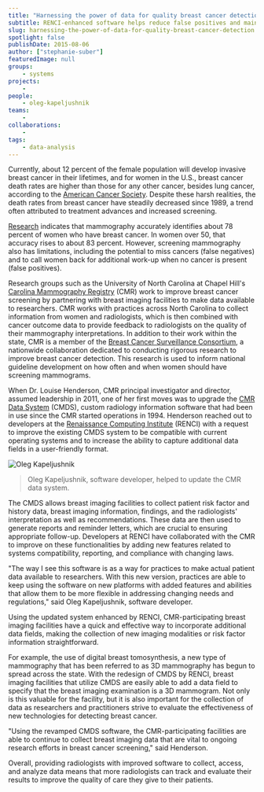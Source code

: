 ```yaml
---
title: "Harnessing the power of data for quality breast cancer detection"
subtitle: RENCI-enhanced software helps reduce false positives and maintain compliance
slug: harnessing-the-power-of-data-for-quality-breast-cancer-detection
spotlight: false
publishDate: 2015-08-06
author: ["stephanie-suber"]
featuredImage: null
groups:
    - systems
projects:
    - 
people:
    - oleg-kapeljushnik
teams: 
    - 
collaborations:
    - 
tags:
    - data-analysis
---
```


Currently, about 12 percent of the female population will develop invasive breast cancer in their lifetimes, and for women in the U.S., breast cancer death rates are higher than those for any other cancer, besides lung cancer, according to the [American Cancer Society](http://www.cancer.org/cancer/breastcancer/detailedguide/breast-cancer-key-statistics). Despite these harsh realities, the death rates from breast cancer have steadily decreased since 1989, a trend often attributed to treatment advances and increased screening. 

[Research](http://ww5.komen.org/BreastCancer/AccuracyofMammograms.html) indicates that mammography accurately identifies about 78 percent of women who have breast cancer. In women over 50, that accuracy rises to about 83 percent. However, screening mammography also has limitations, including the potential to miss cancers (false negatives) and to call women back for additional work-up when no cancer is present (false positives).

Research groups such as the University of North Carolina at Chapel Hill's [Carolina Mammography Registry](http://cmr.unc.edu/) (CMR) work to improve breast cancer screening by partnering with breast imaging facilities to make data available to researchers. CMR works with practices across North Carolina to collect information from women and radiologists, which is then combined with cancer outcome data to provide feedback to radiologists on the quality of their mammography interpretations. In addition to their work within the state, CMR is a member of the [Breast Cancer Surveillance Consortium](http://breastscreening.cancer.gov/), a nationwide collaboration dedicated to conducting rigorous research to improve breast cancer detection. This research is used to inform national guideline development on how often and when women should have screening mammograms.

When Dr. Louise Henderson, CMR principal investigator and director, assumed leadership in 2011, one of her first moves was to upgrade the [CMR Data System](http://cmr.unc.edu/data-system/) (CMDS), custom radiology information software that had been in use since the CMR started operations in 1994. Henderson reached out to developers at the [Renaissance Computing Institute](https://renci.org/) (RENCI) with a request to improve the existing CMDS system to be compatible with current operating systems and to increase the ability to capture additional data fields in a user-friendly format.

![Oleg Kapeljushnik](https://renci.org/wp-content/uploads/2015/08/IMG_2032-300x225.jpg "Oleg Kapeljushnik")
>Oleg Kapeljushnik, software developer, helped to update the CMR data system.

The CMDS allows breast imaging facilities to collect patient risk factor and history data, breast imaging information, findings, and the radiologists' interpretation as well as recommendations. These data are then used to generate reports and reminder letters, which are crucial to ensuring appropriate follow-up. Developers at RENCI have collaborated with the CMR to improve on these functionalities by adding new features related to systems compatibility, reporting, and compliance with changing laws.

"The way I see this software is as a way for practices to make actual patient data available to researchers. With this new version, practices are able to keep using the software on new platforms with added features and abilities that allow them to be more flexible in addressing changing needs and regulations," said Oleg Kapeljushnik, software developer.

Using the updated system enhanced by RENCI, CMR-participating breast imaging facilities have a quick and effective way to incorporate additional data fields, making the collection of new imaging modalities or risk factor information straightforward.

For example, the use of digital breast tomosynthesis, a new type of mammography that has been referred to as 3D mammography has begun to spread across the state. With the redesign of CMDS by RENCI, breast imaging facilities that utilize CMDS are easily able to add a data field to specify that the breast imaging examination is a 3D mammogram. Not only is this valuable for the facility, but it is also important for the collection of data as researchers and practitioners strive to evaluate the effectiveness of new technologies for detecting breast cancer.

"Using the revamped CMDS software, the CMR-participating facilities are able to continue to collect breast imaging data that are vital to ongoing research efforts in breast cancer screening," said Henderson.

Overall, providing radiologists with improved software to collect, access, and analyze data means that more radiologists can track and evaluate their results to improve the quality of care they give to their patients.
